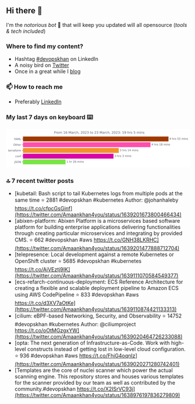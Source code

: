 <!--- [![Hits](https://hits.seeyoufarm.com/api/count/incr/badge.svg?url=https%3A%2F%2Fgithub.com%2Fakhan4u%2Fhit-counter&count_bg=%2379C83D&title_bg=%23555555&icon=&icon_color=%23E7E7E7&title=visits&edge_flat=false)](https://hits.seeyoufarm.com) --->

## Hi there 👋

I'm the _notorious bot_ 🤣 that will keep you updated will all opensource (_tools & tech included_) 

### Where to find my content?

* Hashtag [#devopskhan](https://www.linkedin.com/feed/hashtag/devopskhan) on LinkedIn
* A noisy bird on [Twitter](https://twitter.com/Amaankhan4you)
* Once in a great while I [blog](https://linuxparrot.netlify.app) 


### 📫 **How to reach me**

* Preferably [LinkedIn](https://www.linkedin.com/in/amaan-khan-linux-ninja)

### My last 7 days on keyboard ⌨️

<img src="https://github.com/akhan4u/akhan4u/blob/main/images/stat.svg" alt="Amaan's Wakatime Activity!"/>

### 🔝 7 recent twitter posts
<!-- DEVDOJO:START -->
- [kubetail: Bash script to tail Kubernetes logs from multiple pods at the same time
⭐️ 2881
#devopskhan #kubernetes
Author: @johanhaleby
https://t.co/cfpcGsGinf](https://twitter.com/Amaankhan4you/status/1639201673800466434)
- [abixen-platform: Abixen Platform is a microservices based software platform for building enterprise applications delivering functionalities through creating particular microservices and integrating by provided CMS.
⭐️ 662
#devopskhan #aws
https://t.co/GNH38LKRHC](https://twitter.com/Amaankhan4you/status/1639201477888712704)
- [telepresence: Local development against a remote Kubernetes or OpenShift cluster
⭐️ 5685
#devopskhan #kubernetes
https://t.co/AiVEztj9IK](https://twitter.com/Amaankhan4you/status/1639111070584549377)
- [ecs-refarch-continuous-deployment: ECS Reference Architecture for creating a flexible and scalable deployment pipeline to Amazon ECS using AWS CodePipeline
⭐️ 833
#devopskhan #aws
https://t.co/d3XV7aOtKe](https://twitter.com/Amaankhan4you/status/1639110874421133313)
- [cilium: eBPF-based Networking, Security, and Observability
⭐️ 14752
#devopskhan #kubernetes
Author: @ciliumproject
https://t.co/oOtMGzgxYW](https://twitter.com/Amaankhan4you/status/1639020464726233088)
- [opta: The next generation of Infrastructure-as-Code. Work with high-level constructs instead of getting lost in low-level cloud configuration.
⭐️ 936
#devopskhan #aws
https://t.co/FhjG4oqnIz](https://twitter.com/Amaankhan4you/status/1639020271280742401)
- [Templates are the core of nuclei scanner which power the actual scanning engine. This repository stores and houses various templates for the scanner provided by our team as well as contributed by the community.#devopskhan https://t.co/X2ISrVC93j](https://twitter.com/Amaankhan4you/status/1638976197836279809)
<!-- DEVDOJO:END -->

<!-- ![Amaan's GitHub stats](https://github-readme-stats.vercel.app/api?username=akhan4u&count_private=true&show_icons=true&hide=contribs) -->
